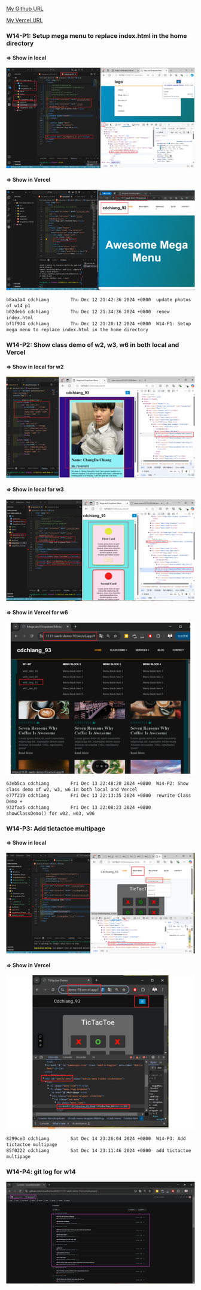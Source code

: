 [My Github URL](https://github.com/JonasReinhard0427/1131-sweb-demo-93)

[My Vercel URL](https://1131-sweb-demo-93.vercel.app/)

### W14-P1: Setup mega menu to replace index.html in the home directory

#### => Show in local

![](w14-p1-1.png)

#### => Show in Vercel

![](w14-p1-2.png)

```
b8aa3a4 cdchiang        Thu Dec 12 21:42:36 2024 +0800  update photos of w14 p1
b02deb6 cdchiang        Thu Dec 12 21:34:36 2024 +0800  renew index.html
bf1f934 cdchiang        Thu Dec 12 21:20:12 2024 +0800  W14-P1: Setup mega menu to replace index.html in the home directory
```

### W14-P2: Show class demo of w2, w3, w6 in both local and Vercel

#### => Show in local for w2

![](w14-p2-1.png)

#### => Show in local for w3

![](w14-p2-2.png)

#### => Show in Vercel for w6

![](w14-p2-3.png)

```
63eb5ca cdchiang        Fri Dec 13 22:48:20 2024 +0800  W14-P2: Show class demo of w2, w3, w6 in both local and Vercel
e77f219 cdchiang        Fri Dec 13 22:13:35 2024 +0800  rewrite Class Demo +
932faa5 cdchiang        Fri Dec 13 22:08:23 2024 +0800  showClassDemo() for w02, w03, w06
```

### W14-P3: Add tictactoe multipage

#### => Show in local

![](w14-p3-1.png)

#### => Show in Vercel

![](w14-p3-2.png)

```
8299ce3 cdchiang        Sat Dec 14 23:26:04 2024 +0800  W14-P3: Add tictactoe multipage
85f0222 cdchiang        Sat Dec 14 23:11:46 2024 +0800  add tictactoe multipage
```
### W14-P4: git log for w14
![](w14-logs.png)